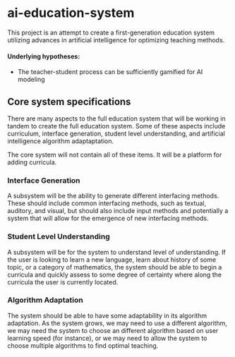 # ai-education-system

This project is an attempt to create a first-generation education system utilizing 
advances in artificial intelligence for optimizing teaching methods.

#### Underlying hypotheses:

* The teacher-student process can be sufficiently gamified for AI modeling

## Core system specifications

There are many aspects to the full education system that will be working in tandem to create the full education system.
Some of these aspects include curriculum, interface generation, student level understanding, and artificial intelligence
algorithm adaptaptation.

The core system will not contain all of these items. It will be a platform for adding curricula.

### Interface Generation

A subsystem will be the ability to generate different interfacing methods. These should include common interfacing methods,
such as textual, auditory, and visual, but should also include input methods and potentially a system that will allow for
the emergence of new interfacing methods.

### Student Level Understanding

A subsystem will be for the system to understand level of understanding. If the user is looking to learn a new language,
learn about history of some topic, or a category of mathematics, the system should be able to begin a curricula and quickly
assess to some degree of certainty where along the curricula the user is currently located.

### Algorithm Adaptation

The system should be able to have some adaptability in its algorithm adaptation. As the system grows, we may need to use a 
different algorithm, we may need the system to choose an different algorithm based on user learning speed (for instance),
or we may need to allow the system to choose multiple algorithms to find optimal teaching.
